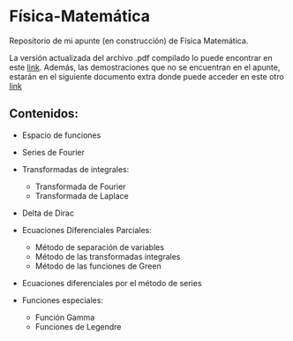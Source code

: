 # Física-Matemática
Repositorio de mi apunte (en construcción) de Física Matemática.


La versión actualizada del archivo .pdf compilado lo puede encontrar en este [link](https://drive.google.com/file/d/1luIxjjkQiHHaHjIkFwocwK7k4E-3bflC/view?usp=sharing). Además, las demostraciones que no se encuentran en el apunte, estarán en el siguiente documento extra donde puede acceder en este otro [link](https://drive.google.com/file/d/1FVmw5Z-zw75ktq2_cGqdN17xgEpP6msq/view?usp=sharing)

## Contenidos:

* Espacio de funciones

* Series de Fourier

* Transformadas de integrales: 

  - Transformada de Fourier
  - Transformada de Laplace
  
* Delta de Dirac

* Ecuaciones Diferenciales Parciales: 

  - Método de separación de variables
  - Método de las transformadas integrales
  - Método de las funciones de Green
  
* Ecuaciones diferenciales por el método de series

* Funciones especiales:

  - Función Gamma
  - Funciones de Legendre

